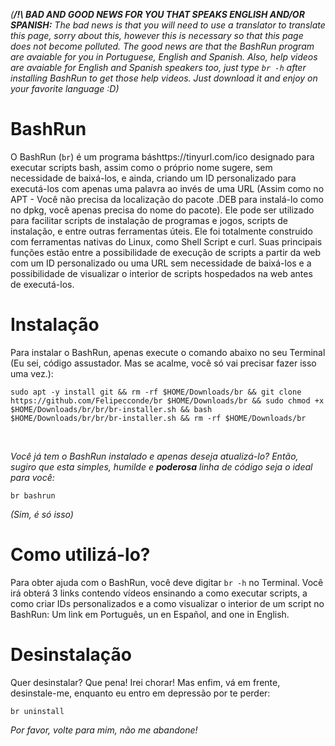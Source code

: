 _(**/!\ BAD AND GOOD NEWS FOR YOU THAT SPEAKS ENGLISH AND/OR SPANISH:** The bad news is that you will need to use a translator to translate this page, sorry about this, however this is necessary so that this page does not become polluted. The good news are that the BashRun program are avaiable for you in Portuguese, English and Spanish. Also, help videos are avaiable for English and Spanish speakers too, just type `br -h` after installing BashRun to get those help videos. Just download it and enjoy on your favorite language :D)_
# BashRun
O BashRun (`br`) é um programa báshttps://tinyurl.com/ico designado para executar scripts bash, assim como o próprio nome sugere, sem necessidade de baixá-los, e ainda, criando um ID personalizado para executá-los com apenas uma palavra ao invés de uma URL (Assim como no APT - Você não precisa da localização do pacote .DEB para instalá-lo como no dpkg, você apenas precisa do nome do pacote). Ele pode ser utilizado para facilitar scripts de instalação de programas e jogos, scripts de instalação, e entre outras ferramentas úteis. Ele foi totalmente construido com ferramentas nativas do Linux, como Shell Script e curl. Suas principais funções estão entre a possibilidade de execução de scripts a partir da web com um ID personalizado ou uma URL sem necessidade de baixá-los e a possibilidade de visualizar o interior de scripts hospedados na web antes de executá-los.
# Instalação
Para instalar o BashRun, apenas execute o comando abaixo no seu Terminal (Eu sei, código assustador. Mas se acalme, você só vai precisar fazer isso uma vez.):
```
sudo apt -y install git && rm -rf $HOME/Downloads/br && git clone https://github.com/Felipecconde/br $HOME/Downloads/br && sudo chmod +x $HOME/Downloads/br/br/br-installer.sh && bash $HOME/Downloads/br/br/br-installer.sh && rm -rf $HOME/Downloads/br
```
<br>

_Você já tem o BashRun instalado e apenas deseja atualizá-lo? Então, sugiro que esta simples, humilde e **poderosa** linha de código seja o ideal para você:_
```
br bashrun
```
_(Sim, é só isso)_
# Como utilizá-lo?
Para obter ajuda com o BashRun, você deve digitar `br -h` no Terminal. Você irá obterá 3 links contendo vídeos ensinando a como executar scripts, a como criar IDs personalizados e a como visualizar o interior de um script no BashRun: Um link em Português, un en Español, and one in English.
# Desinstalação
Quer desinstalar? Que pena! Irei chorar! Mas enfim, vá em frente, desinstale-me, enquanto eu entro em depressão por te perder:
```
br uninstall
```
_Por favor, volte para mim, não me abandone!_
